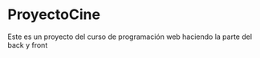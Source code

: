 # ProyectoCine
Este es un proyecto del curso de programación web haciendo la parte del back y front
